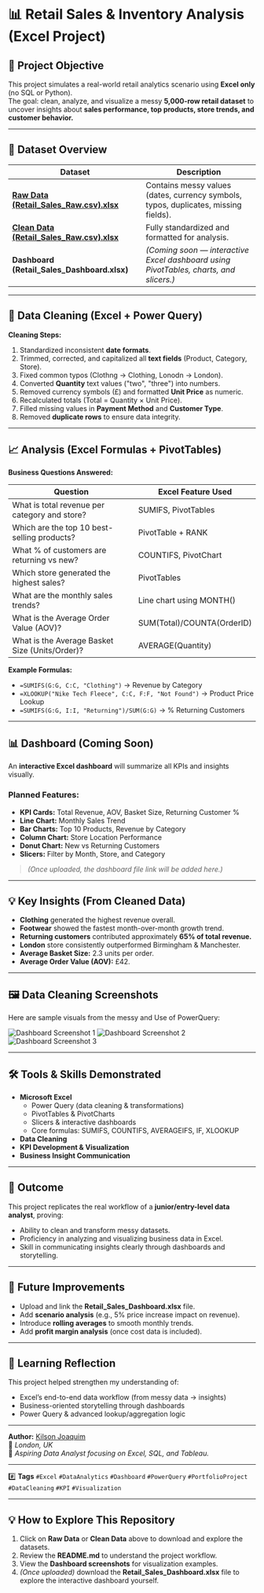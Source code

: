 # 📊 Retail Sales & Inventory Analysis (Excel Project)

## 🔎 Project Objective
This project simulates a real-world retail analytics scenario using **Excel only** (no SQL or Python).  
The goal: clean, analyze, and visualize a messy **5,000-row retail dataset** to uncover insights about **sales performance, top products, store trends, and customer behavior.**

---

## 📂 Dataset Overview

| Dataset | Description |
|----------|--------------|
| [**Raw Data (Retail_Sales_Raw.csv).xlsx**](https://github.com/KilsonJ/Retail_Sales_project/blob/main/Raw%20Data%20(Retail_Sales_Raw.csv).xlsx) | Contains messy values (dates, currency symbols, typos, duplicates, missing fields). |
| [**Clean Data (Retail_Sales_Raw.csv).xlsx**](https://github.com/KilsonJ/Retail_Sales_project/blob/main/Clean%20Data%20(Retail_Sales_Raw.csv).xlsx) | Fully standardized and formatted for analysis. |
| **Dashboard (Retail_Sales_Dashboard.xlsx)** | *(Coming soon — interactive Excel dashboard using PivotTables, charts, and slicers.)* |

---

## 🧹 Data Cleaning (Excel + Power Query)

**Cleaning Steps:**
1. Standardized inconsistent **date formats**.  
2. Trimmed, corrected, and capitalized all **text fields** (Product, Category, Store).  
3. Fixed common typos (Clothng → Clothing, Lonodn → London).  
4. Converted **Quantity** text values ("two", "three") into numbers.  
5. Removed currency symbols (£) and formatted **Unit Price** as numeric.  
6. Recalculated totals (Total = Quantity × Unit Price).  
7. Filled missing values in **Payment Method** and **Customer Type**.  
8. Removed **duplicate rows** to ensure data integrity.  

---

## 📈 Analysis (Excel Formulas + PivotTables)

**Business Questions Answered:**

| Question | Excel Feature Used |
|-----------|--------------------|
| What is total revenue per category and store? | SUMIFS, PivotTables |
| Which are the top 10 best-selling products? | PivotTable + RANK |
| What % of customers are returning vs new? | COUNTIFS, PivotChart |
| Which store generated the highest sales? | PivotTables |
| What are the monthly sales trends? | Line chart using MONTH() |
| What is the Average Order Value (AOV)? | SUM(Total)/COUNTA(OrderID) |
| What is the Average Basket Size (Units/Order)? | AVERAGE(Quantity) |

**Example Formulas:**
- `=SUMIFS(G:G, C:C, "Clothing")` → Revenue by Category  
- `=XLOOKUP("Nike Tech Fleece", C:C, F:F, "Not Found")` → Product Price Lookup  
- `=SUMIFS(G:G, I:I, "Returning")/SUM(G:G)` → % Returning Customers  

---

## 📊 Dashboard (Coming Soon)

An **interactive Excel dashboard** will summarize all KPIs and insights visually.

### Planned Features:
- **KPI Cards:** Total Revenue, AOV, Basket Size, Returning Customer %  
- **Line Chart:** Monthly Sales Trend  
- **Bar Charts:** Top 10 Products, Revenue by Category  
- **Column Chart:** Store Location Performance  
- **Donut Chart:** New vs Returning Customers  
- **Slicers:** Filter by Month, Store, and Category  

> *(Once uploaded, the dashboard file link will be added here.)*

---

## 💡 Key Insights (From Cleaned Data)
- **Clothing** generated the highest revenue overall.  
- **Footwear** showed the fastest month-over-month growth trend.  
- **Returning customers** contributed approximately **65% of total revenue.**  
- **London** store consistently outperformed Birmingham & Manchester.  
- **Average Basket Size:** 2.3 units per order.  
- **Average Order Value (AOV):** £42.  

---

## 🖼 Data Cleaning Screenshots

Here are sample visuals from the messy and Use of PowerQuery:

![Dashboard Screenshot 1](https://github.com/KilsonJ/Retail_Sales_project/blob/main/Screenshot%202025-09-30%20174741.png)
![Dashboard Screenshot 2](https://github.com/KilsonJ/Retail_Sales_project/blob/main/Screenshot%202025-09-30%20231348.png)
![Dashboard Screenshot 3](https://github.com/KilsonJ/Retail_Sales_project/blob/main/Screenshot%202025-10-06%20180955.png)

---

## 🛠 Tools & Skills Demonstrated
- **Microsoft Excel**
  - Power Query (data cleaning & transformations)
  - PivotTables & PivotCharts
  - Slicers & interactive dashboards
  - Core formulas: SUMIFS, COUNTIFS, AVERAGEIFS, IF, XLOOKUP
- **Data Cleaning**
- **KPI Development & Visualization**
- **Business Insight Communication**

---

## 🚀 Outcome
This project replicates the real workflow of a **junior/entry-level data analyst**, proving:
- Ability to clean and transform messy datasets.  
- Proficiency in analyzing and visualizing business data in Excel.  
- Skill in communicating insights clearly through dashboards and storytelling.  

---

## 🔗 Future Improvements
- Upload and link the **Retail_Sales_Dashboard.xlsx** file.  
- Add **scenario analysis** (e.g., 5% price increase impact on revenue).  
- Introduce **rolling averages** to smooth monthly trends.  
- Add **profit margin analysis** (once cost data is included).  

---

## 🧠 Learning Reflection
This project helped strengthen my understanding of:
- Excel’s end-to-end data workflow (from messy data → insights)  
- Business-oriented storytelling through dashboards  
- Power Query & advanced lookup/aggregation logic  

---

**Author:** [Kilson Joaquim](https://github.com/KilsonJ)  
📍 *London, UK*  
🎯 *Aspiring Data Analyst focusing on Excel, SQL, and Tableau.*

---

#️⃣ **Tags**
`#Excel` `#DataAnalytics` `#Dashboard` `#PowerQuery` `#PortfolioProject` `#DataCleaning` `#KPI` `#Visualization`

---

## 💡 How to Explore This Repository
1. Click on **Raw Data** or **Clean Data** above to download and explore the datasets.  
2. Review the **README.md** to understand the project workflow.  
3. View the **Dashboard screenshots** for visualization examples.  
4. *(Once uploaded)* download the **Retail_Sales_Dashboard.xlsx** file to explore the interactive dashboard yourself.
